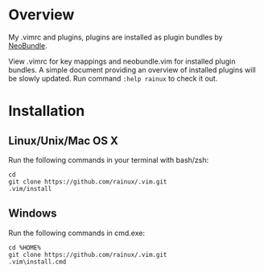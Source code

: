 Overview
========

My .vimrc and plugins, plugins are installed as plugin bundles by
[NeoBundle](https://github.com/Shougo/neobundle.vim).

View .vimrc for key mappings and neobundle.vim for installed plugin bundles.
A simple document providing an overview of installed plugins will be slowly
updated. Run command `:help rainux` to check it out.

Installation
============

Linux/Unix/Mac OS X
--------------------

Run the following commands in your terminal with bash/zsh:

    cd
    git clone https://github.com/rainux/.vim.git
    .vim/install

Windows
-------

Run the following commands in cmd.exe:

    cd %HOME%
    git clone https://github.com/rainux/.vim.git
    .vim\install.cmd
